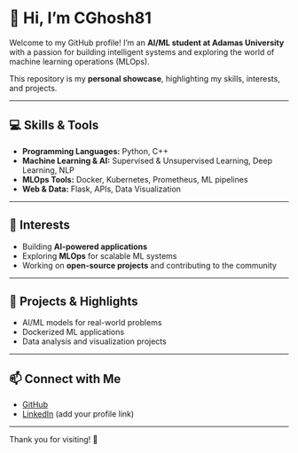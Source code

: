 # 👋 Hi, I’m CGhosh81

Welcome to my GitHub profile! I’m an **AI/ML student at Adamas University** with a passion for building intelligent systems and exploring the world of machine learning operations (MLOps).  

This repository is my **personal showcase**, highlighting my skills, interests, and projects.

---

## 💻 Skills & Tools

- **Programming Languages:** Python, C++  
- **Machine Learning & AI:** Supervised & Unsupervised Learning, Deep Learning, NLP  
- **MLOps Tools:** Docker, Kubernetes, Prometheus, ML pipelines  
- **Web & Data:** Flask, APIs, Data Visualization  

---

## 🚀 Interests

- Building **AI-powered applications**  
- Exploring **MLOps** for scalable ML systems  
- Working on **open-source projects** and contributing to the community  

---

## 📂 Projects & Highlights

- AI/ML models for real-world problems  
- Dockerized ML applications  
- Data analysis and visualization projects  

---

## 📫 Connect with Me

- [GitHub](https://github.com/CGhosh81)  
- [LinkedIn](https://www.linkedin.com/in/chayan-ghosh07/) (add your profile link)  

---

Thank you for visiting! 🌟
